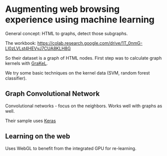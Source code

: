 # Augmenting web browsing experience using machine learning
General concept: HTML to graphs, detect those subgraphs.

The workbook: https://colab.research.google.com/drive/1T_0nmG-Ll0zLVLst4HEVvJ7CUA8KLH8G

So their dataset is a graph of HTML nodes. First step was to calculate graph kernels with [GraKeL](https://github.com/ysig/GraKeL).

We try some basic techniques on the kernel data (SVM, random forest classifier).

## Graph Convolutional Network
Convolutional networks - focus on the neighbors. Works well with graphs as well.

Their sample uses [Keras](https://keras.io)

## Learning on the web
Uses WebGL to benefit from the integrated GPU for re-learning.


